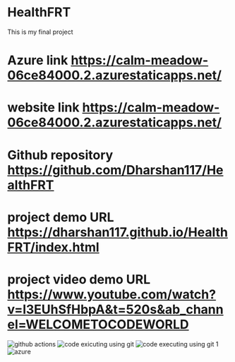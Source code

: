 # HealthFRT
This is my final project
# Azure link https://calm-meadow-06ce84000.2.azurestaticapps.net/
# website link https://calm-meadow-06ce84000.2.azurestaticapps.net/
# Github repository https://github.com/Dharshan117/HealthFRT
# project demo URL https://dharshan117.github.io/HealthFRT/index.html
# project video demo URL https://www.youtube.com/watch?v=l3EUhSfHbpA&t=520s&ab_channel=WELCOMETOCODEWORLD
![github actions](https://user-images.githubusercontent.com/112401833/202831275-daf3e66a-a7c9-4a3e-b452-6f5d370a6524.png)
![code exicuting using git](https://user-images.githubusercontent.com/112401833/202831278-e80df846-12c4-40cf-8fc1-1597293b383c.png)
![code executing using git 1](https://user-images.githubusercontent.com/112401833/202831282-2fececb6-c095-4f56-9e11-7ddc870215fb.png)
![azure ](https://user-images.githubusercontent.com/112401833/202831283-8551f726-2b04-4376-875e-31c107ae1fdd.png)
